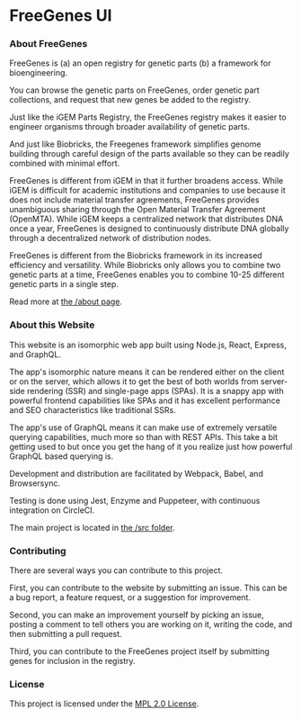 # FreeGenes UI

### About FreeGenes

FreeGenes is (a) an open registry for genetic parts (b) a framework for bioengineering.

You can browse the genetic parts on FreeGenes, order genetic part collections, and request that new genes be added to the registry.

Just like the iGEM Parts Registry, the FreeGenes registry makes it easier to engineer organisms through broader availability of genetic parts.

And just like Biobricks, the Freegenes framework simplifies genome building through careful design of the parts available so they can be readily combined with minimal effort.

FreeGenes is different from iGEM in that it further broadens access. While iGEM is difficult for academic institutions and companies to use because it does not include material transfer agreements, FreeGenes provides unambiguous sharing through the Open Material Transfer Agreement (OpenMTA). While iGEM keeps a centralized network that distributes DNA once a year, FreeGenes is designed to continuously distribute DNA globally through a decentralized network of distribution nodes.

FreeGenes is different from the Biobricks framework in its increased efficiency and versatility. While Biobricks only allows you to combine two genetic parts at a time, FreeGenes enables you to combine 10-25 different genetic parts in a single step.

Read more at [the /about page](/src/routes/about/about.md).

### About this Website

This website is an isomorphic web app built using Node.js, React, Express, and GraphQL.

The app's isomorphic nature means it can be rendered either on the client or on the server, which allows it to get the best of both worlds from server-side rendering (SSR) and single-page apps (SPAs). It is a snappy app with powerful frontend capabilities like SPAs and it has excellent performance and SEO characteristics like traditional SSRs.

The app's use of GraphQL means it can make use of extremely versatile querying capabilities, much more so than with REST APIs. This take a bit getting used to but once you get the hang of it you realize just how powerful GraphQL based querying is.

Development and distribution are facilitated by Webpack, Babel, and Browsersync.

Testing is done using Jest, Enzyme and Puppeteer, with continuous integration on CircleCI.

The main project is located in [the /src folder](/src).

### Contributing

There are several ways you can contribute to this project.

First, you can contribute to the website by submitting an issue. This can be a bug report, a feature request, or a suggestion for improvement.

Second, you can make an improvement yourself by picking an issue, posting a comment to tell others you are working on it, writing the code, and then submitting a pull request.

Third, you can contribute to the FreeGenes project itself by submitting genes for inclusion in the registry.

### License

This project is licensed under the [MPL 2.0 License](/LICENSE).

